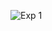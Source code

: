 ![Exp 1](https://user-images.githubusercontent.com/113236628/193252748-8416c6ac-c1a9-4fe2-b38d-ebe95d7c3a11.png)
